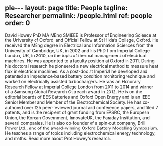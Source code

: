 ple---
layout: page
title: People
tagline: Researcher
permalink: /people.html
ref: people
order: 0
---

David Howey PhD MA MEng SMIEEE is Professor of Engineering Science at the University of Oxford, and Official Fellow at St Hilda’s College, Oxford. He received the MEng degree in Electrical and Information Sciences from the University of Cambridge, UK, in 2002 and his PhD from Imperial College London, UK, in 2010, on the topic of thermal management of electrical machines. He was appointed to a faculty position at Oxford in 2011. During his doctoral research he pioneered a new electrical method to measure heat flux in electrical machines. As a post-doc at Imperial he developed and patented an impedance-based battery condition monitoring technique and worked on electrically assisted turbochargers. He was an Honorary Research Fellow at Imperial College London from 2011 to 2014 and winner of a Samsung Global Research Outreach award in 2012. He is on the editorial boards of EES Batteries and Oxford Open Energy and is an IEEE Senior Member and Member of the Electrochemical Society. He has co-authored over 125 peer-reviewed journal and conference papers, and filed 7 patents, and is the recipient of grant funding from EPSRC, the European Union, the Korean Government, InnovateUK, the Faraday Institution, and several companies. He is also co-founder of a spin-out company, Brill Power Ltd., and of the award-winning Oxford Battery Modelling Symposium. He teaches a range of topics including electrochemical energy technology, and maths. Read more about Prof Howey's research.
